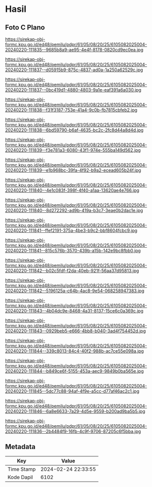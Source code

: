 # Hasil

## Foto C Plano

https://sirekap-obj-formc.kpu.go.id/ed48/pemilu/pdpr/61/05/08/20/25/6105082025004-20240220-111835--9685b8a9-ae95-4e4f-8178-0820cd9ec0ea.jpg

https://sirekap-obj-formc.kpu.go.id/ed48/pemilu/pdpr/61/05/08/20/25/6105082025004-20240220-111837--d05915b9-875c-4837-ad0a-1a250a62529c.jpg

https://sirekap-obj-formc.kpu.go.id/ed48/pemilu/pdpr/61/05/08/20/25/6105082025004-20240220-111837--0bc419d1-4880-4803-9a1e-eaf391a6a030.jpg

https://sirekap-obj-formc.kpu.go.id/ed48/pemilu/pdpr/61/05/08/20/25/6105082025004-20240220-111838--f31f3187-753e-41a4-9c0b-fb7815cbfeb2.jpg

https://sirekap-obj-formc.kpu.go.id/ed48/pemilu/pdpr/61/05/08/20/25/6105082025004-20240220-111838--6bd59790-b6af-4635-bc2c-2fc8d44a8d4d.jpg

https://sirekap-obj-formc.kpu.go.id/ed48/pemilu/pdpr/61/05/08/20/25/6105082025004-20240220-111839--f3e781a3-6080-43f1-974e-555ba149d562.jpg

https://sirekap-obj-formc.kpu.go.id/ed48/pemilu/pdpr/61/05/08/20/25/6105082025004-20240220-111839--e1b968bc-39fa-4f92-b9a2-ecead605b24f.jpg

https://sirekap-obj-formc.kpu.go.id/ed48/pemilu/pdpr/61/05/08/20/25/6105082025004-20240220-111840--4e1c083f-398f-4f40-a1aa-13620ae4e766.jpg

https://sirekap-obj-formc.kpu.go.id/ed48/pemilu/pdpr/61/05/08/20/25/6105082025004-20240220-111840--8d272292-ad9b-419a-b3c7-3eae0b2dac1e.jpg

https://sirekap-obj-formc.kpu.go.id/ed48/pemilu/pdpr/61/05/08/20/25/6105082025004-20240220-111841--ffef2191-375a-4be3-b9c2-bbf8604fcbc9.jpg

https://sirekap-obj-formc.kpu.go.id/ed48/pemilu/pdpr/61/05/08/20/25/6105082025004-20240220-111841--815c576b-3570-439b-a15b-142e9bc8fbb0.jpg

https://sirekap-obj-formc.kpu.go.id/ed48/pemilu/pdpr/61/05/08/20/25/6105082025004-20240220-111842--b02c5fdf-f2da-40eb-921f-56aa37d95813.jpg

https://sirekap-obj-formc.kpu.go.id/ed48/pemilu/pdpr/61/05/08/20/25/6105082025004-20240220-111842--5196125a-c64b-4ac8-9e54-068258947383.jpg

https://sirekap-obj-formc.kpu.go.id/ed48/pemilu/pdpr/61/05/08/20/25/6105082025004-20240220-111843--4b04dc9e-8468-4a31-8137-15ce6c0a369c.jpg

https://sirekap-obj-formc.kpu.go.id/ed48/pemilu/pdpr/61/05/08/20/25/6105082025004-20240220-111843--0929beb5-e666-4bb8-b040-3ad4f754452d.jpg

https://sirekap-obj-formc.kpu.go.id/ed48/pemilu/pdpr/61/05/08/20/25/6105082025004-20240220-111844--339c8013-84c4-40f2-988b-ac7ce55e098a.jpg

https://sirekap-obj-formc.kpu.go.id/ed48/pemilu/pdpr/61/05/08/20/25/6105082025004-20240220-111844--b849ce6f-5155-453a-aec9-9849b0ba565e.jpg

https://sirekap-obj-formc.kpu.go.id/ed48/pemilu/pdpr/61/05/08/20/25/6105082025004-20240220-111845--5dc77c88-94af-4f9e-a5cc-d77af46ac2c1.jpg

https://sirekap-obj-formc.kpu.go.id/ed48/pemilu/pdpr/61/05/08/20/25/6105082025004-20240220-111846--6a8e6633-7a29-4d5e-9559-b200ad9ba5b5.jpg

https://sirekap-obj-formc.kpu.go.id/ed48/pemilu/pdpr/61/05/08/20/25/6105082025004-20240220-111836--2b4484f9-16fb-4c9f-9706-87205c6f5bba.jpg


## Metadata

| Key        | Value               |
| ---------- | ------------------- |
| Time Stamp | 2024-02-24 22:33:55 |
| Kode Dapil | 6102                |



